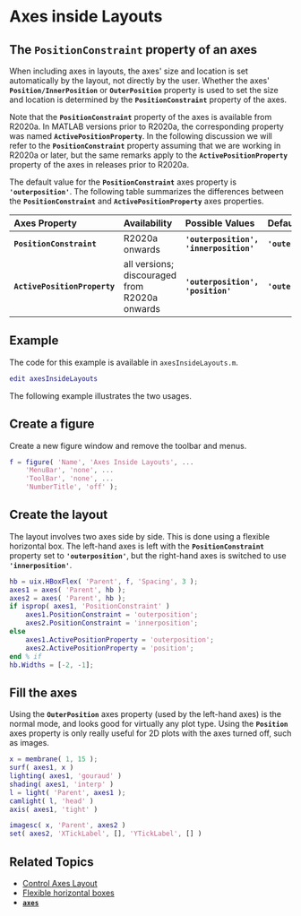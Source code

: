 
# **Axes inside Layouts**

##  **The** `PositionConstraint` **property of an axes** 

When including axes in layouts, the axes' size and location is set automatically by the layout, not directly by the user. Whether the axes' **`Position/InnerPosition`** or **`OuterPosition`** property is used to set the size and location is determined by the **`PositionConstraint`** property of the axes.

Note that the **`PositionConstraint`** property of the axes is available from R2020a. In MATLAB versions prior to R2020a, the corresponding property was named **`ActivePositionProperty`**. In the following discussion we will refer to the **`PositionConstraint`** property assuming that we are working in R2020a or later, but the same remarks apply to the **`ActivePositionProperty`** property of the axes in releases prior to R2020a.

The default value for the **`PositionConstraint`** axes property is **`'outerposition'`**. The following table summarizes the differences between the **`PositionConstraint`** and **`ActivePositionProperty`** axes properties.

| **Axes Property** | **Availability** | **Possible Values** | **Default Value** |
| :-- | :-- | :-- | :-- |
| **`PositionConstraint`** | R2020a onwards | **`'outerposition', 'innerposition'`** | **`'outerposition'`** |
| **`ActivePositionProperty`** | all versions; discouraged from R2020a onwards | **`'outerposition', 'position'`** | **`'outerposition'`** |

## Example

The code for this example is available in `axesInsideLayouts.m`.

```matlab
edit axesInsideLayouts 
```

The following example illustrates the two usages.

## Create a figure

Create a new figure window and remove the toolbar and menus.

```matlab
f = figure( 'Name', 'Axes Inside Layouts', ...
    'MenuBar', 'none', ...
    'ToolBar', 'none', ...
    'NumberTitle', 'off' );
```

## Create the layout

The layout involves two axes side by side. This is done using a flexible horizontal box. The left\-hand axes is left with the **`PositionConstraint`** property set to **`'outerposition'`**, but the right\-hand axes is switched to use **`'innerposition'`**.

```matlab
hb = uix.HBoxFlex( 'Parent', f, 'Spacing', 3 );
axes1 = axes( 'Parent', hb );
axes2 = axes( 'Parent', hb );
if isprop( axes1, 'PositionConstraint' )
    axes1.PositionConstraint = 'outerposition';
    axes2.PositionConstraint = 'innerposition';
else
    axes1.ActivePositionProperty = 'outerposition';
    axes2.ActivePositionProperty = 'position';
end % if
hb.Widths = [-2, -1];
```

## Fill the axes

Using the **`OuterPosition`** axes property (used by the left\-hand axes) is the normal mode, and looks good for virtually any plot type. Using the **`Position`** axes property is only really useful for 2D plots with the axes turned off, such as images.

```matlab
x = membrane( 1, 15 );
surf( axes1, x )
lighting( axes1, 'gouraud' )
shading( axes1, 'interp' )
l = light( 'Parent', axes1 );
camlight( l, 'head' )
axis( axes1, 'tight' )

imagesc( x, 'Parent', axes2 )
set( axes2, 'XTickLabel', [], 'YTickLabel', [] )
```

## Related Topics
* [Control Axes Layout](https://www.mathworks.com/help/matlab/creating_plots/automatic-axes-resize.html)
* [Flexible horizontal boxes](uixHBox.md)
* [**`axes`**](https://www.mathworks.com/help/matlab/ref/axes.html)